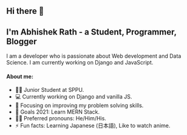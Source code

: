 ## Hi there 👋 


## I'm Abhishek Rath - a Student, Programmer, Blogger
I am a developer who is passionate about Web development and Data Science. I am currently working on Django and JavaScript.


#### About me:

- 👨‍🎓 Junior Student at SPPU.
- 💻 Currently working on Django and vanilla JS.
- 🎯 Focusing on improving my problem solving skills.
- 🥅 Goals 2021: Learn MERN Stack.
- 🧑🏼 Preferred pronouns: He/Him/His.
- ⚡ Fun facts: Learning Japanese (日本語), Like to watch anime.
